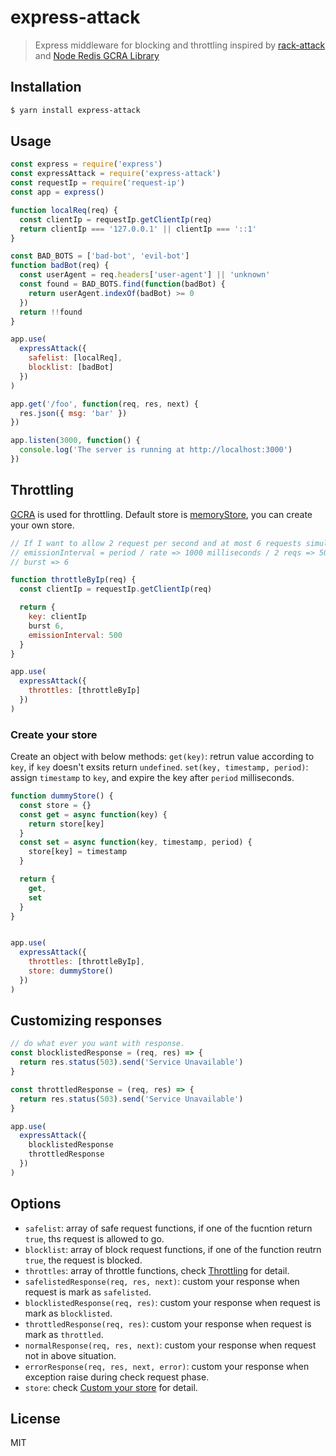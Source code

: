 # express-attack
> Express middleware for blocking and throttling inspired by [rack-attack](https://github.com/kickstarter/rack-attack) and [Node Redis GCRA Library](https://github.com/Losant/redis-gcra)

## Installation
```sh
$ yarn install express-attack
```

## Usage

```js
const express = require('express')
const expressAttack = require('express-attack')
const requestIp = require('request-ip')
const app = express()

function localReq(req) {
  const clientIp = requestIp.getClientIp(req)
  return clientIp === '127.0.0.1' || clientIp === '::1'
}

const BAD_BOTS = ['bad-bot', 'evil-bot']
function badBot(req) {
  const userAgent = req.headers['user-agent'] || 'unknown'
  const found = BAD_BOTS.find(function(badBot) {
    return userAgent.indexOf(badBot) >= 0
  })
  return !!found
}

app.use(
  expressAttack({
    safelist: [localReq],
    blocklist: [badBot]
  })
)

app.get('/foo', function(req, res, next) {
  res.json({ msg: 'bar' })
})

app.listen(3000, function() {
  console.log('The server is running at http://localhost:3000')
})

```

## Throttling
[GCRA](https://en.wikipedia.org/wiki/Generic_cell_rate_algorithm) is used for throttling. Default store is [memoryStore](https://github.com/ocowchun/express-attack/blob/master/lib/memoryStore.js), you can create your own store.

```js
// If I want to allow 2 request per second and at most 6 requests simultaneously, then:
// emissionInterval = period / rate => 1000 milliseconds / 2 reqs => 500
// burst => 6

function throttleByIp(req) {
  const clientIp = requestIp.getClientIp(req)

  return {
    key: clientIp
    burst 6,
    emissionInterval: 500
  }
}

app.use(
  expressAttack({
    throttles: [throttleByIp]
  })
)
```

### Create your store
Create an object with below methods:
`get(key)`: retrun value according to `key`, if `key` doesn't exsits return `undefined`.
`set(key, timestamp, period)`: assign `timestamp` to `key`, and expire the key after `period` milliseconds.


```js
function dummyStore() {
  const store = {}
  const get = async function(key) {
    return store[key]
  }
  const set = async function(key, timestamp, period) {
    store[key] = timestamp
  }

  return {
    get,
    set
  }
}


app.use(
  expressAttack({
    throttles: [throttleByIp],
    store: dummyStore()
  })
)
```

## Customizing responses
```js
// do what ever you want with response.
const blocklistedResponse = (req, res) => {
  return res.status(503).send('Service Unavailable')
}

const throttledResponse = (req, res) => {
  return res.status(503).send('Service Unavailable')
}

app.use(
  expressAttack({
    blocklistedResponse
    throttledResponse
  })
)
```

## Options
* `safelist`: array of safe request functions, if one of the fucntion return `true`, ths request is allowed to go.
* `blocklist`: array of block request functions, if one of the function reutrn `true`, the request is blocked.
* `throttles`: array of throttle functions, check [Throttling](https://github.com/ocowchun/express-attack#throttling) for detail.
* `safelistedResponse(req, res, next)`: custom your response when request is mark as `safelisted`.
* `blocklistedResponse(req, res)`: custom your response when request is mark as `blocklisted`.
* `throttledResponse(req, res)`: custom your response when request is mark as `throttled`.
* `normalResponse(req, res, next)`: custom your response when request not in above situation.
* `errorResponse(req, res, next, error)`: custom your response when exception raise during check request phase.
* `store`: check [Custom your store](https://github.com/ocowchun/express-attack#custom-your-store) for detail.


## License
MIT
